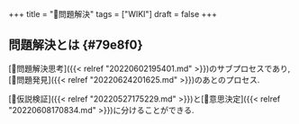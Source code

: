 +++
title = "📝問題解決"
tags = ["WIKI"]
draft = false
+++

## 問題解決とは {#79e8f0}

[📝問題解決思考]({{< relref "20220602195401.md" >}})のサブプロセスであり, [📝問題発見]({{< relref "20220624201625.md" >}})のあとのプロセス.

[📝仮説検証]({{< relref "20220527175229.md" >}})と[📝意思決定]({{< relref "20220608170834.md" >}})に分けることができる.
